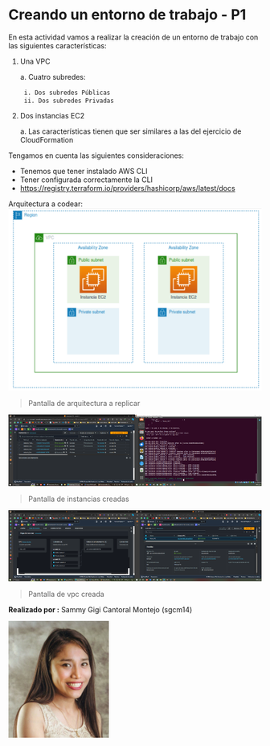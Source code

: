Creando un entorno de trabajo - P1
=========

En esta actividad vamos a realizar la creación de un entorno de trabajo con las siguientes características:

1. Una VPC

    a. Cuatro subredes:

        i. Dos subredes Públicas
        ii. Dos subredes Privadas
2. Dos instancias EC2

    a. Las características tienen que ser similares a las del ejercicio de CloudFormation

Tengamos en cuenta las siguientes consideraciones:
- Tenemos que tener instalado AWS CLI
- Tener configurada correctamente la CLI
- https://registry.terraform.io/providers/hashicorp/aws/latest/docs


Arquitectura a codear:
![](https://raw.githubusercontent.com/sgcm14/0523C02-infraestructura-II/main/Terraform-parteI/vpc/Ejemplo.PNG)
> Pantalla de arquitectura a replicar


![](https://raw.githubusercontent.com/sgcm14/0523C02-infraestructura-II/main/Terraform-parteI/vpc/image1.png)
> Pantalla de instancias creadas

![](https://raw.githubusercontent.com/sgcm14/0523C02-infraestructura-II/main/Terraform-parteI/vpc/image2.png)
> Pantalla de vpc creada



**Realizado por :** Sammy Gigi Cantoral Montejo (sgcm14)

<img src ="https://raw.githubusercontent.com/sgcm14/sgcm14/main/sammy.jpg" width="200">